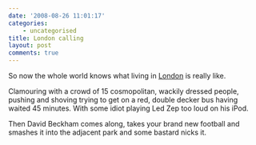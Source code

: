 ```yaml
---
date: '2008-08-26 11:01:17'
categories:
    - uncategorised
title: London calling
layout: post
comments: true
---
```


So now the whole world knows what living in
[London](http://news.bbc.co.uk/sport2/hi/olympics/london_2012/7577999.stm)
is really like.

Clamouring with a crowd of 15 cosmopolitan, wackily dressed people,
pushing and shoving trying to get on a red, double decker bus having
waited 45 minutes. With some idiot playing Led Zep too loud on his iPod.

Then David Beckham comes along, takes your brand new football and
smashes it into the adjacent park and some bastard nicks it.

